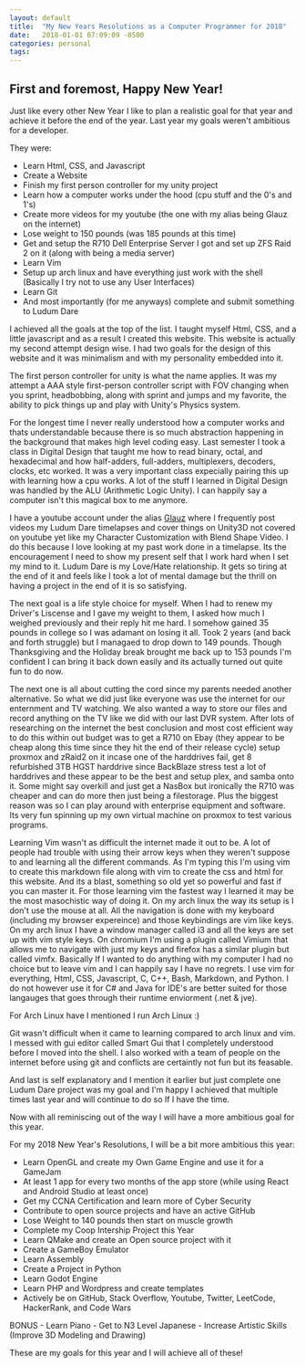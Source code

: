 ```yaml
---
layout: default
title:  "My New Years Resolutions as a Computer Programmer for 2018"
date:   2018-01-01 07:09:09 -0500
categories: personal 
tags: 
---
```



First and foremost, Happy New Year!
---

<div class="content-spacing"></div>


Just like every other New Year I like to plan a realistic goal for that year and achieve it before the end of the year.
Last year my goals weren't ambitious for a developer.

They were:

- Learn Html, CSS, and Javascript
- Create a Website
- Finish my first person controller for my unity project
- Learn how a computer works under the hood (cpu stuff and the 0's and 1's)
- Create more videos for my youtube (the one with my alias being Glauz on the internet)
- Lose weight to 150 pounds (was 185 pounds at this time)
- Get and setup the R710 Dell Enterprise Server I got and set up ZFS Raid 2 on it (along with being a media server)
- Learn Vim
- Setup up arch linux and have everything just work with the shell (Basically I try not to use any User Interfaces)
- Learn Git
- And most importantly (for me anyways) complete and submit something to Ludum Dare 


<div class="content-spacing"></div>

I achieved all the goals at the top of the list. I taught myself Html, CSS, and a little javascript and as a result I created this website. This website is actually my second attempt design wise. I had two goals for the design of this website and it was minimalism and with my personality embedded into it. 

The first person controller for unity is what the name applies. It was my attempt a AAA style first-person controller script with FOV changing when you sprint, headbobbing, along with sprint and jumps and my favorite, the ability to pick things up and play with Unity's Physics system.

For the longest time I never really understood how a computer works and thats understandable because there is so much abstraction happening in the background that makes high level coding easy. Last semester I took a class in Digital Design that taught me how to read binary, octal, and hexadecimal and how half-adders, full-adders, multiplexers, decoders, clocks, etc worked. It was a very important class expecially pairing this up with learning how a cpu works. A lot of the stuff I learned in Digital Design was handled by the ALU (Arithmetic Logic Unity). I can happily say a computer isn't this magical box to me anymore.

I have a youtube account under the alias [Glauz](https://www.youtube.com/glauzcoding) where I frequently post videos my Ludum Dare timelapses and cover things on Unity3D not covered on youtube yet like my Character Customization with Blend Shape Video. I do this because I love looking at my past work done in a timelapse. Its the encouragement I need to show my present self that I work hard when I set my mind to it. Ludum Dare is my Love/Hate relationship. It gets so tiring at the end of it and feels like I took a lot of mental damage but the thrill on having a project in the end of it is so satisfying.

The next goal is a life style choice for myself. When I had to renew my Driver's Liscense and I gave my weight to them, I asked how much I weighed previously and their reply hit me hard. I somehow gained 35 pounds in college so I was adamant on losing it all. Took 2 years (and back and forth struggle) but I managaed to drop down to 149 pounds. Though Thanksgiving and the Holiday break brought me back up to 153 pounds I'm confident I can bring it back down easily and its actually turned out quite fun to do now.

The next one is all about cutting the cord since my parents needed another alternative. So what we did just like everyone was use the internet for our enternment and TV watching. We also wanted a way to store our files and record anything on the TV like we did with our last DVR system. After lots of researching on the internet the best conclusion and most cost efficient way to do this within out budget was to get a R710 on Ebay (they appear to be cheap along this time since they hit the end of their release cycle) setup  proxmox and zRaid2 on it incase one of the harddrives fail, get 8 refurbished 3TB HGST harddrive since BackBlaze stress test a lot of harddrives and these appear to be the best and setup plex, and samba onto it. Some might say overkill and just get a NasBox but ironically the R710 was cheaper and can do more then just being a filestorage. Plus the biggest reason was so I can play around with enterprise equipment and software. Its very fun spinning up my own virtual machine on proxmox to test various programs. 

Learning Vim wasn't as difficult the internet made it out to be. A lot of people had trouble with using their arrow keys when they weren't suppose to and learning all the different commands. As I'm typing this I'm using vim to create this markdown file along with vim to create the css and html for this website. And its a blast, something so old yet so powerful and fast if you can master it. For those learning vim the fastest way I learned it may be the most masochistic way of doing it. On my arch linux the way its setup is I don't use the mouse at all. All the navigation is done with my keyboard (including my browser expereince) and those keybindings are vim like keys. On my arch linux I have a window manager called i3 and all the keys are set up with vim style keys. On chromium I'm using a plugin called Vimium that allows me to navigate with just my keys and firefox has a similar plugin but called vimfx. Basically If I wanted to do anything with my computer I had no choice but to leave vim and I can happily say I have no regrets. I use vim for everything, Html, CSS, Javascript, C, C++, Bash, Markdown, and Python. I do not however use it for C# and Java for IDE's are better suited for those langauges that goes through their runtime enviorment (.net & jve).

For Arch Linux have I mentioned I run Arch Linux :) 

Git wasn't difficult when it came to learning compared to arch linux and vim. I messed with  gui editor called Smart Gui that I completely understood before I moved into the shell. I also worked with a team of people on the internet before using git and conflicts are certaintly not fun but its feasable.

And last is self explanatory and I mention it earlier but just complete one Ludum Dare project was my goal and I'm happy I achieved that multiple times last year and will continue to do so If I have the time.

Now with all reminiscing out of the way I will have a more ambitious goal for this year.

For my 2018 New Year's Resolutions, I will be a bit more ambitious this year:

- Learn OpenGL and create my Own Game Engine and use it for a GameJam
- At least 1 app for every two months of the app store (while using React and Android Studio at least once)
- Get my CCNA Certification and learn more of Cyber Security
- Contribute to open source projects and have an active GitHub
- Lose Weight to 140 pounds then start on muscle growth
- Complete my Coop Intership Project this Year
- Learn QMake and create an Open source project with it
- Create a GameBoy Emulator
- Learn Assembly
- Create a Project in Python
- Learn Godot Engine
- Learn PHP and Wordpress and create templates
- Actively be on GitHub, Stack Overflow, Youtube, Twitter, LeetCode, HackerRank, and Code Wars

<div class="content-spacing"></div>
BONUS
- Learn Piano
- Get to N3 Level Japanese
- Increase Artistic Skills (Improve 3D Modeling and Drawing)

These are my goals for this year and I will achieve all of these! 



